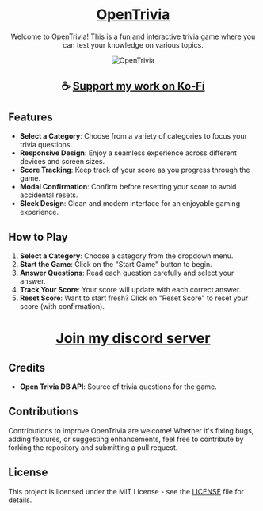 <div align="center">

# [OpenTrivia](https://thatsinewave.github.io/OpenTrivia)

Welcome to OpenTrivia! This is a fun and interactive trivia game where you can test your knowledge on various topics.

![OpenTrivia](https://github.com/ThatSINEWAVE/OpenTrivia/assets/133239148/29e8dbbc-5141-4dab-873f-2c86300aa4c2)

</div>

<div align="center">

## ☕ [Support my work on Ko-Fi](https://ko-fi.com/thatsinewave)

</div>

## Features

- **Select a Category**: Choose from a variety of categories to focus your trivia questions.
- **Responsive Design**: Enjoy a seamless experience across different devices and screen sizes.
- **Score Tracking**: Keep track of your score as you progress through the game.
- **Modal Confirmation**: Confirm before resetting your score to avoid accidental resets.
- **Sleek Design**: Clean and modern interface for an enjoyable gaming experience.

## How to Play

1. **Select a Category**: Choose a category from the dropdown menu.
2. **Start the Game**: Click on the "Start Game" button to begin.
3. **Answer Questions**: Read each question carefully and select your answer.
4. **Track Your Score**: Your score will update with each correct answer.
5. **Reset Score**: Want to start fresh? Click on "Reset Score" to reset your score (with confirmation).

<div align="center">

# [Join my discord server](https://discord.gg/2nHHHBWNDw)

</div>

## Credits

- **Open Trivia DB API**: Source of trivia questions for the game.

## Contributions

Contributions to improve OpenTrivia are welcome! Whether it's fixing bugs, adding features, or suggesting enhancements, feel free to contribute by forking the repository and submitting a pull request.

## License

This project is licensed under the MIT License - see the [LICENSE](LICENSE) file for details.
